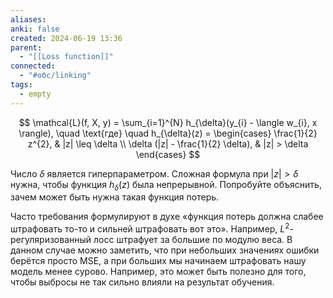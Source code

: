 ```yaml
---
aliases: 
anki: false
created: 2024-06-19 13:36
parent:
  - "[[Loss function]]"
connected:
  - "#обс/linking"
tags:
  - empty
---
```



$$ \mathcal{L}(f, X, y) = \sum_{i=1}^{N} h_{\delta}(y_{i} - \langle w_{i}, x \rangle), \quad \text{где} \quad h_{\delta}(z) = \begin{cases} \frac{1}{2} z^{2}, & |z| \leq \delta \\ \delta (|z| - \frac{1}{2} \delta), & |z| > \delta \end{cases} $$

Число $\delta$ является гиперпараметром. Сложная формула при $|z| > \delta$ нужна, чтобы функция $h_{\delta}(z)$ была непрерывной. Попробуйте объяснить, зачем может быть нужна такая функция потерь.


Часто требования формулируют в духе «функция потерь должна слабее штрафовать то-то и сильней штрафовать вот это». Например, $L^{2}$-регуляризованный лосс штрафует за большие по модулю веса. В данном случае можно заметить, что при небольших значениях ошибки берётся просто MSE, а при больших мы начинаем штрафовать нашу модель менее сурово. Например, это может быть полезно для того, чтобы выбросы не так сильно влияли на результат обучения.
